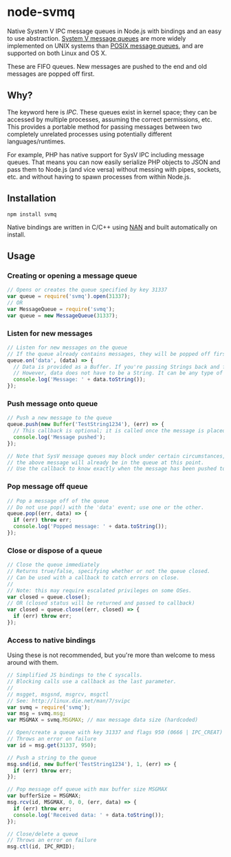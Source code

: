 # node-svmq
Native System V IPC message queues in Node.js with bindings and an easy to use abstraction. [System V message queues](http://linux.die.net/man/7/svipc) are more widely implemented on UNIX systems than [POSIX message queues](http://linux.die.net/man/7/mq_overview), and are supported on both Linux and OS X.

These are FIFO queues. New messages are pushed to the end and old messages are popped off first.

## Why?
The keyword here is _IPC_. These queues exist in kernel space; they can be accessed by multiple processes,
assuming the correct permissions, etc. This provides a portable method for passing messages between
two completely unrelated processes using potentially different languages/runtimes.

For example, PHP has native support for SysV IPC including message queues. That means you can now easily
serialize PHP objects to JSON and pass them to Node.js (and vice versa) without messing with pipes,
sockets, etc. and without having to spawn processes from within Node.js.

## Installation
`npm install svmq`

Native bindings are written in C/C++ using [NAN](https://github.com/nodejs/nan) and built automatically on install.

## Usage

### Creating or opening a message queue
```javascript
// Opens or creates the queue specified by key 31337
var queue = require('svmq').open(31337);
// OR
var MessageQueue = require('svmq');
var queue = new MessageQueue(31337);
```

### Listen for new messages
```javascript
// Listen for new messages on the queue
// If the queue already contains messages, they will be popped off first (one at a time).
queue.on('data', (data) => {
  // Data is provided as a Buffer. If you're passing Strings back and forth, be sure to use toString()
  // However, data does not have to be a String. It can be any type of data in Buffer form.
  console.log('Message: ' + data.toString());
});
```

### Push message onto queue
```javascript
// Push a new message to the queue
queue.push(new Buffer('TestString1234'), (err) => {
  // This callback is optional; it is called once the message is placed in the queue.
  console.log('Message pushed');
});

// Note that SysV message queues may block under certain circumstances, so you cannot assume that
// the above message will already be in the queue at this point.
// Use the callback to know exactly when the message has been pushed to the queue.
```

### Pop message off queue
```javascript
// Pop a message off of the queue
// Do not use pop() with the 'data' event; use one or the other.
queue.pop((err, data) => {
  if (err) throw err;
  console.log('Popped message: ' + data.toString());
});
```

### Close or dispose of a queue
```javascript
// Close the queue immediately
// Returns true/false, specifying whether or not the queue closed.
// Can be used with a callback to catch errors on close.
//
// Note: this may require escalated privileges on some OSes.
var closed = queue.close();
// OR (closed status will be returned and passed to callback)
var closed = queue.close((err, closed) => {
  if (err) throw err;
});

```

### Access to native bindings
Using these is not recommended, but you're more than welcome to mess around with them.
```javascript
// Simplified JS bindings to the C syscalls.
// Blocking calls use a callback as the last parameter.
//
// msgget, msgsnd, msgrcv, msgctl
// See: http://linux.die.net/man/7/svipc
var svmq = require('svmq');
var msg = svmq.msg;
var MSGMAX = svmq.MSGMAX; // max message data size (hardcoded)

// Open/create a queue with key 31337 and flags 950 (0666 | IPC_CREAT)
// Throws an error on failure
var id = msg.get(31337, 950);

// Push a string to the queue
msg.snd(id, new Buffer('TestString1234'), 1, (err) => {
  if (err) throw err;
});

// Pop message off queue with max buffer size MSGMAX
var bufferSize = MSGMAX;
msg.rcv(id, MSGMAX, 0, 0, (err, data) => {
  if (err) throw err;
  console.log('Received data: ' + data.toString());
});

// Close/delete a queue
// Throws an error on failure
msg.ctl(id, IPC_RMID);
